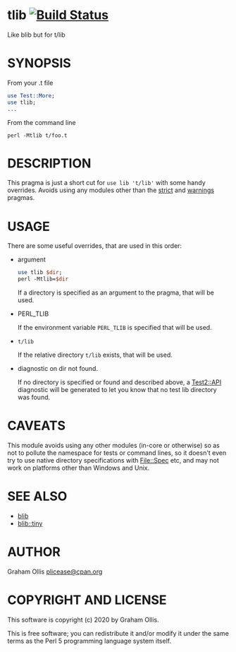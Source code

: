 # tlib [![Build Status](https://secure.travis-ci.org/plicease/tlib.png)](http://travis-ci.org/plicease/tlib)

Like blib but for t/lib

# SYNOPSIS

From your .t file

```perl
use Test::More;
use tlib;
...
```

From the command line

```
perl -Mtlib t/foo.t
```

# DESCRIPTION

This pragma is just a short cut for `use lib 't/lib'` with some handy
overrides.  Avoids using any modules other than the [strict](https://metacpan.org/pod/strict) and [warnings](https://metacpan.org/pod/warnings)
pragmas.

# USAGE

There are some useful overrides, that are used in this order:

- argument

    ```perl
    use tlib $dir;
    perl -Mtlib=$dir
    ```

    If a directory is specified as an argument to the pragma, that will be used.

- PERL\_TLIB

    If the environment variable `PERL_TLIB` is specified that will be used.

- `t/lib`

    If the relative directory `t/lib` exists, that will be used.

- diagnostic on dir not found.

    If no directory is specified or found and described above, a [Test2::API](https://metacpan.org/pod/Test2::API)
    diagnostic will be generated to let you know that no test lib directory
    was found.

# CAVEATS

This module avoids using any other modules (in-core or otherwise) so as
not to pollute the namespace for tests or command lines, so it doesn't
even try to use native directory specifications with [File::Spec](https://metacpan.org/pod/File::Spec) etc,
and may not work on platforms other than Windows and Unix.

# SEE ALSO

- [blib](https://metacpan.org/pod/blib)
- [blib::tiny](https://metacpan.org/pod/blib::tiny)

# AUTHOR

Graham Ollis <plicease@cpan.org>

# COPYRIGHT AND LICENSE

This software is copyright (c) 2020 by Graham Ollis.

This is free software; you can redistribute it and/or modify it under
the same terms as the Perl 5 programming language system itself.
